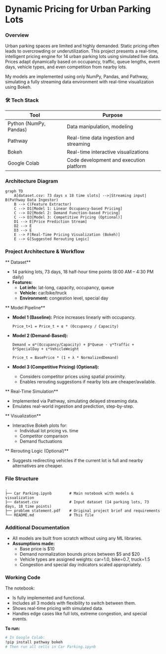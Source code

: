 # Dynamic Pricing for Urban Parking Lots

### Overview

Urban parking spaces are limited and highly demanded. Static pricing often leads to overcrowding or underutilization. This project presents a real-time, intelligent pricing engine for 14 urban parking lots using simulated live data. Prices adapt dynamically based on occupancy, traffic, queue lengths, event days, vehicle types, and even competition from nearby lots.

My models are implemented using only NumPy, Pandas, and Pathway, simulating a fully streaming data environment with real-time visualization using Bokeh.

### 🛠️ Tech Stack
| Tool                  | Purpose                               |
|-----------------------|---------------------------------------|
| Python (NumPy, Pandas)| Data manipulation, modeling           |
| Pathway               | Real-time data ingestion and streaming|
| Bokeh                 | Real-time interactive visualizations  |
| Google Colab          | Code development and execution platform|

### Architecture Diagram

```mermaid
graph TD
    A[dataset.csv: 73 days x 18 time slots] -->|Streaming input| B(Pathway Data Ingestor)
    B --> C(Feature Extractor)
    C --> D1[Model 1: Linear Occupancy-based Pricing]
    C --> D2[Model 2: Demand Function-based Pricing]
    C --> D3[Model 3: Competitive Pricing (Optional)]
    D1 --> E[Price Prediction Stream]
    D2 --> E
    D3 --> E
    E --> F[Real-Time Pricing Visualization (Bokeh)]
    E --> G[Suggested Rerouting Logic]
```

### Project Architecture & Workflow

** Dataset**

- 14 parking lots, 73 days, 18 half-hour time points (8:00 AM – 4:30 PM daily)
- **Features:**
    - **Lot info:** lat-long, capacity, occupancy, queue
    - **Vehicle:** car/bike/truck
    - **Environment:** congestion level, special day

** Model Pipeline**

- **Model 1 (Baseline):** Price increases linearly with occupancy.
  
  `Price_t+1 = Price_t + α * (Occupancy / Capacity)`

- **Model 2 (Demand-Based):**
  
  `Demand = α*(Occupancy/Capacity) + β*Queue - γ*Traffic + δ*SpecialDay + ε*VehicleWeight`
  
  `Price_t = BasePrice * (1 + λ * NormalizedDemand)`

- **Model 3 (Competitive Pricing) (Optional):**
    - Considers competitor prices using spatial proximity.
    - Enables rerouting suggestions if nearby lots are cheaper/available.

** Real-Time Simulation**

- Implemented via Pathway, simulating delayed streaming data.
- Emulates real-world ingestion and prediction, step-by-step.

** Visualization**

- Interactive Bokeh plots for:
    - Individual lot pricing vs. time
    - Competitor comparison
    - Demand fluctuations

** Rerouting Logic (Optional)**

- Suggests redirecting vehicles if the current lot is full and nearby alternatives are cheaper.

###  File Structure

```
.
├── Car Parking.ipynb        # Main notebook with models & visualization
├── dataset.csv              # Input dataset (14 parking lots, 73 days, 18 time points)
├── problem statement.pdf    # Original project brief and requirements
└── README.md                # This file
```

### Additional Documentation

- All models are built from scratch without using any ML libraries.
- **Assumptions made:**
    - Base price is $10
    - Demand normalization bounds prices between $5 and $20
    - Vehicle types are assigned weights: car=1.0, bike=0.7, truck=1.5
    - Congestion and special day indicators scaled appropriately.

### Working Code

The notebook:
- Is fully implemented and functional.
- Includes all 3 models with flexibility to switch between them.
- Shows real-time pricing with simulated data.
- Handles edge cases like full lots, extreme congestion, and special events.

**To run:**
```bash
# In Google Colab:
!pip install pathway bokeh
# Then run all cells in Car Parking.ipynb
```
